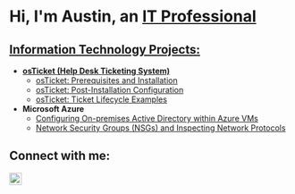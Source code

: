 <h1>Hi, I'm Austin, an <a href="https://linkedin.com/in/austin-kaminski-b68305281">IT Professional</h1>

<h2>Information Technology Projects:</h2>

- <b>osTicket (Help Desk Ticketing System)</b>
  - [osTicket: Prerequisites and Installation](https://github.com/akaminski03/osticket-prereqs)
  - [osTicket: Post-Installation Configuration](https://github.com/akaminski03/post-install-config)
  - [osTicket: Ticket Lifecycle Examples](https://github.com/akaminski03/ticket-lifecycle)
- <b>Microsoft Azure</b>
  - [Configuring On-premises Active Directory within Azure VMs](https://github.com/akaminski03/configure-ad)
  - [Network Security Groups (NSGs) and Inspecting Network Protocols](https://github.com/akaminski03/azure-network-protocols)

<h2>Connect with me:</h2>

[<img align="left" alt="Austin | LinkedIn" width="22px" src="https://cdn.jsdelivr.net/npm/simple-icons@v3/icons/linkedin.svg" />][linkedin]

[linkedin]: https://linkedin.com/in/austin-kaminski-b68305281
